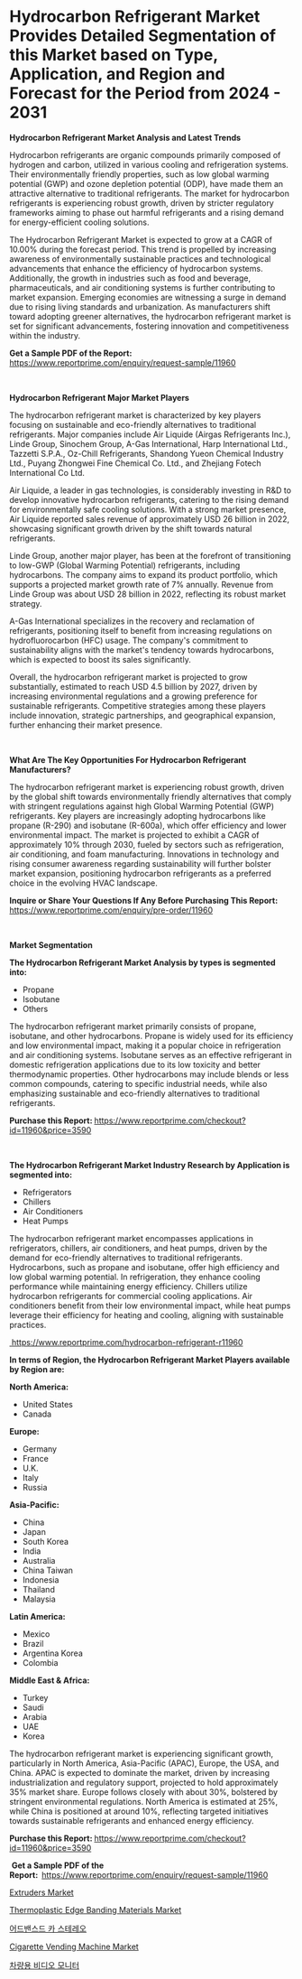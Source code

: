 <p><h1>Hydrocarbon Refrigerant Market Provides Detailed Segmentation of this Market based on Type, Application, and Region and Forecast for the Period from 2024 - 2031</h1></p><p><strong>Hydrocarbon Refrigerant Market Analysis and Latest Trends</strong></p>
<p><p>Hydrocarbon refrigerants are organic compounds primarily composed of hydrogen and carbon, utilized in various cooling and refrigeration systems. Their environmentally friendly properties, such as low global warming potential (GWP) and ozone depletion potential (ODP), have made them an attractive alternative to traditional refrigerants. The market for hydrocarbon refrigerants is experiencing robust growth, driven by stricter regulatory frameworks aiming to phase out harmful refrigerants and a rising demand for energy-efficient cooling solutions.</p><p>The Hydrocarbon Refrigerant Market is expected to grow at a CAGR of 10.00% during the forecast period. This trend is propelled by increasing awareness of environmentally sustainable practices and technological advancements that enhance the efficiency of hydrocarbon systems. Additionally, the growth in industries such as food and beverage, pharmaceuticals, and air conditioning systems is further contributing to market expansion. Emerging economies are witnessing a surge in demand due to rising living standards and urbanization. As manufacturers shift toward adopting greener alternatives, the hydrocarbon refrigerant market is set for significant advancements, fostering innovation and competitiveness within the industry.</p></p>
<p><strong>Get a Sample PDF of the Report:&nbsp;</strong> <a href="https://www.reportprime.com/enquiry/request-sample/11960">https://www.reportprime.com/enquiry/request-sample/11960</a></p>
<p>&nbsp;</p>
<p><strong>Hydrocarbon Refrigerant Major Market Players</strong></p>
<p><p>The hydrocarbon refrigerant market is characterized by key players focusing on sustainable and eco-friendly alternatives to traditional refrigerants. Major companies include Air Liquide (Airgas Refrigerants Inc.), Linde Group, Sinochem Group, A-Gas International, Harp International Ltd., Tazzetti S.P.A., Oz-Chill Refrigerants, Shandong Yueon Chemical Industry Ltd., Puyang Zhongwei Fine Chemical Co. Ltd., and Zhejiang Fotech International Co Ltd.</p><p>Air Liquide, a leader in gas technologies, is considerably investing in R&D to develop innovative hydrocarbon refrigerants, catering to the rising demand for environmentally safe cooling solutions. With a strong market presence, Air Liquide reported sales revenue of approximately USD 26 billion in 2022, showcasing significant growth driven by the shift towards natural refrigerants.</p><p>Linde Group, another major player, has been at the forefront of transitioning to low-GWP (Global Warming Potential) refrigerants, including hydrocarbons. The company aims to expand its product portfolio, which supports a projected market growth rate of 7% annually. Revenue from Linde Group was about USD 28 billion in 2022, reflecting its robust market strategy.</p><p>A-Gas International specializes in the recovery and reclamation of refrigerants, positioning itself to benefit from increasing regulations on hydrofluorocarbon (HFC) usage. The company's commitment to sustainability aligns with the market's tendency towards hydrocarbons, which is expected to boost its sales significantly.</p><p>Overall, the hydrocarbon refrigerant market is projected to grow substantially, estimated to reach USD 4.5 billion by 2027, driven by increasing environmental regulations and a growing preference for sustainable refrigerants. Competitive strategies among these players include innovation, strategic partnerships, and geographical expansion, further enhancing their market presence.</p></p>
<p>&nbsp;</p>
<p><strong>What Are The Key Opportunities For Hydrocarbon Refrigerant Manufacturers?</strong></p>
<p><p>The hydrocarbon refrigerant market is experiencing robust growth, driven by the global shift towards environmentally friendly alternatives that comply with stringent regulations against high Global Warming Potential (GWP) refrigerants. Key players are increasingly adopting hydrocarbons like propane (R-290) and isobutane (R-600a), which offer efficiency and lower environmental impact. The market is projected to exhibit a CAGR of approximately 10% through 2030, fueled by sectors such as refrigeration, air conditioning, and foam manufacturing. Innovations in technology and rising consumer awareness regarding sustainability will further bolster market expansion, positioning hydrocarbon refrigerants as a preferred choice in the evolving HVAC landscape.</p></p>
<p><strong>Inquire or Share Your Questions If Any Before Purchasing This Report:</strong> <a href="https://www.reportprime.com/enquiry/pre-order/11960">https://www.reportprime.com/enquiry/pre-order/11960</a></p>
<p>&nbsp;</p>
<p><strong>Market Segmentation</strong></p>
<p><strong>The Hydrocarbon Refrigerant Market Analysis by types is segmented into:</strong></p>
<p><ul><li>Propane</li><li>Isobutane</li><li>Others</li></ul></p>
<p><p>The hydrocarbon refrigerant market primarily consists of propane, isobutane, and other hydrocarbons. Propane is widely used for its efficiency and low environmental impact, making it a popular choice in refrigeration and air conditioning systems. Isobutane serves as an effective refrigerant in domestic refrigeration applications due to its low toxicity and better thermodynamic properties. Other hydrocarbons may include blends or less common compounds, catering to specific industrial needs, while also emphasizing sustainable and eco-friendly alternatives to traditional refrigerants.</p></p>
<p><strong>Purchase this Report:&nbsp;</strong><a href="https://www.reportprime.com/checkout?id=11960&price=3590">https://www.reportprime.com/checkout?id=11960&price=3590</a></p>
<p>&nbsp;</p>
<p><strong>The Hydrocarbon Refrigerant Market Industry Research by Application is segmented into:</strong></p>
<p><ul><li>Refrigerators</li><li>Chillers</li><li>Air Conditioners</li><li>Heat Pumps</li></ul></p>
<p><p>The hydrocarbon refrigerant market encompasses applications in refrigerators, chillers, air conditioners, and heat pumps, driven by the demand for eco-friendly alternatives to traditional refrigerants. Hydrocarbons, such as propane and isobutane, offer high efficiency and low global warming potential. In refrigeration, they enhance cooling performance while maintaining energy efficiency. Chillers utilize hydrocarbon refrigerants for commercial cooling applications. Air conditioners benefit from their low environmental impact, while heat pumps leverage their efficiency for heating and cooling, aligning with sustainable practices.</p></p>
<p><a href="https://www.reportprime.com/hydrocarbon-refrigerant-r11960">&nbsp;https://www.reportprime.com/hydrocarbon-refrigerant-r11960</a></p>
<p><strong>In terms of Region, the Hydrocarbon Refrigerant Market Players available by Region are:</strong></p>
<p>
    <p> <strong> North America: </strong>
        <ul>
            <li>United States</li>
            <li>Canada</li>
        </ul>
        </p> 
    <p> <strong> Europe: </strong>
        <ul>
            <li>Germany</li>
            <li>France</li>
            <li>U.K.</li>
            <li>Italy</li>
            <li>Russia</li>
        </ul>
        </p> 
    <p> <strong> Asia-Pacific: </strong>
        <ul>
            <li>China</li>
            <li>Japan</li>
            <li>South Korea</li>
            <li>India</li>
            <li>Australia</li>
            <li>China Taiwan</li>
            <li>Indonesia</li>
            <li>Thailand</li>
            <li>Malaysia</li>
        </ul>
        </p> 
    <p> <strong> Latin America: </strong>
        <ul>
            <li>Mexico</li>
            <li>Brazil</li>
            <li>Argentina Korea</li>
            <li>Colombia</li>
        </ul>
        </p> 
    <p> <strong> Middle East & Africa: </strong>
        <ul>
            <li>Turkey</li>
            <li>Saudi</li>
            <li>Arabia</li>
            <li>UAE</li>
            <li>Korea</li>
        </ul>
    </p>
    </p>
<p><p>The hydrocarbon refrigerant market is experiencing significant growth, particularly in North America, Asia-Pacific (APAC), Europe, the USA, and China. APAC is expected to dominate the market, driven by increasing industrialization and regulatory support, projected to hold approximately 35% market share. Europe follows closely with about 30%, bolstered by stringent environmental regulations. North America is estimated at 25%, while China is positioned at around 10%, reflecting targeted initiatives towards sustainable refrigerants and enhanced energy efficiency.</p></p>
<p><strong>Purchase this Report: </strong><a href="https://www.reportprime.com/checkout?id=11960&price=3590">https://www.reportprime.com/checkout?id=11960&price=3590</a></p>
<p>&nbsp;<strong>Get a Sample PDF of the Report:&nbsp;&nbsp;</strong><a href="https://www.reportprime.com/enquiry/request-sample/11960">https://www.reportprime.com/enquiry/request-sample/11960</a></p>
<p><strong></strong></p>
<p><p><a href="https://medium.com/@millerjimk/global-extruders-industry-research-report-competitive-landscape-market-size-regional-status-and-b9b3ab31dc87">Extruders Market</a></p><p><a href="https://issuu.com/reportprime-2/docs/thermoplastic-edge-banding-material_7e671753f59a38">Thermoplastic Edge Banding Materials Market</a></p><p><a href="https://medium.com/@eiehrdy77/%EA%B3%A0%EA%B8%89-%EC%9E%90%EB%8F%99%EC%B0%A8-%EC%8A%A4%ED%85%8C%EB%A0%88%EC%98%A4-%EC%8B%9C%EC%9E%A5%EC%9D%98-%EB%AF%B8%EB%9E%98-%EA%B8%80%EB%A1%9C%EB%B2%8C-%EC%8B%9C%EC%9E%A5-%EC%A0%84%EB%A7%9D-%EB%B0%8F-%EC%8B%9C%EC%9E%A5-%EB%8F%99%ED%96%A5-2024-2031-b84147f5a807">어드밴스드 카 스테레오</a></p><p><a href="https://medium.com/@millerjimk/global-cigarette-vending-machine-market-size-is-expected-to-reach-at-a-cagr-of-12-9-8537e9caf22e">Cigarette Vending Machine Market</a></p><p><a href="https://medium.com/@eiehrdy77/%EC%9E%90%EB%8F%99%EC%B0%A8-%EB%B9%84%EB%94%94%EC%98%A4-%EB%AA%A8%EB%8B%88%ED%84%B0-%EC%8B%9C%EC%9E%A5-%EC%8B%AC%EC%B8%B5-%EB%B6%84%EC%84%9D-%ED%8A%B8%EB%A0%8C%EB%93%9C-%EC%8B%9C%EC%9E%A5-%EC%84%B8%EB%B6%84%ED%99%94-%EB%B0%8F-%EA%B2%BD%EC%9F%81-%EB%B6%84%EC%84%9D-96a902b88138">차량용 비디오 모니터</a></p></p>